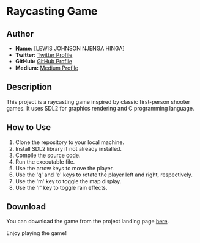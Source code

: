 # Raycasting Game

## Author
- **Name:** [LEWIS JOHNSON NJENGA HINGA]
- **Twitter:** [Twitter Profile](https://twitter.com/lhinga75)
- **GitHub:** [GitHub Profile](https://github.com/lewisjn-arch)
- **Medium:** [Medium Profile](https://medium.com/@lhinga75)

## Description
This project is a raycasting game inspired by classic first-person shooter games. It uses SDL2 for graphics rendering and C programming language.

## How to Use
1. Clone the repository to your local machine.
2. Install SDL2 library if not already installed.
3. Compile the source code.
4. Run the executable file.
5. Use the arrow keys to move the player.
6. Use the 'q' and 'e' keys to rotate the player left and right, respectively.
7. Use the 'm' key to toggle the map display.
8. Use the 'r' key to toggle rain effects.

## Download
You can download the game from the project landing page [here](https://projectlandingpage.com).

Enjoy playing the game!
